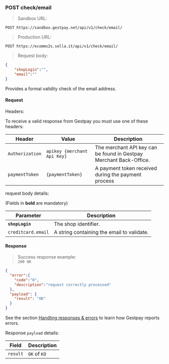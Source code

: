 ### POST check/email


> Sandbox URL:

```
POST https://sandbox.gestpay.net/api/v1/check/email/
```


> Production URL: 

```
POST https://ecomms2s.sella.it/api/v1/check/email/
```

> Request body: 

```json
{
    "shopLogin":"",
    "email":""
}
```

Provides a formal validity check of the email address.

#### Request 

Headers: 

To receive a valid response from Gestpay you must use one of these headers: 

| Header          | Value                         | Description                                                        |
| --------------- | ----------------------------- | ------------------------------------------------------------------ |
| `Authorization` | `apikey {merchant Api Key}` | The merchant API key can be found in Gestpay Merchant Back-Office. |
| `paymentToken` | `{paymentToken}` | A payment token received during the payment process |


request body details: 

(Fields in **bold** are mandatory)

| Parameter | Description | 
| --------- | ----------- | 
| **`shopLogin`** | The shop identifier. | 
| `creditcard.email` | A string containing the email to validate.

#### Response 

> Success response example:<br>
> `200 OK`

```json
{
  "error":{  
    "code":"0",
    "description":"request correctly processed"
  },
  "payload": {
    "result": "OK"
  }
}
```

See the section [Handling responses & errors](#handling-responses-amp-errors) to learn how Gestpay reports errors.

Response `payload` details:


| Field          | Description 
| -------------- | -----------
| `result`   | `OK` of `KO`
